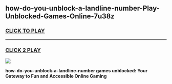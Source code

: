 
## how-do-you-unblock-a-landline-number-Play-Unblocked-Games-Online-7u38z
<h3>
<a href="https://premium76.site?title=how-do-you-unblock-a-landline-number&ref=25A">CLICK TO PLAY</a></h3>
<hr>

<h3>
<a href="https://premium76.site?title=how-do-you-unblock-a-landline-number&ref=25A">CLICK 2 PLAY</a>
  
</h3>

<a href="https://premium76.site?title=how-do-you-unblock-a-landline-number&ref=25A"><img src="https://clearcache.store/games.png"></a>


**how-do-you-unblock-a-landline-number games unblocked: Your Gateway to Fun and Accessible Online Gaming**

